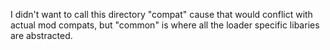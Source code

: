 I didn't want to call this directory "compat" cause that would conflict with actual mod compats, but "common" is where
all the loader specific libaries are abstracted.